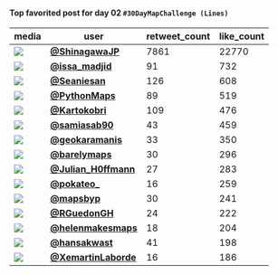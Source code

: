 #### Top favorited post for day 02 `#30DayMapChallenge (Lines)`
| media                                                                                         | user                                                                                   |   retweet_count |   like_count |
|-----------------------------------------------------------------------------------------------|----------------------------------------------------------------------------------------|-----------------|--------------|
| ![](https://pbs.twimg.com/ext_tw_video_thumb/1587758138274742273/pu/img/pgCIjjZDy5Nmfa37.jpg) | **[@ShinagawaJP](https://twitter.com/ShinagawaJP/status/1587776545082548227)**         |            7861 |        22770 |
| ![](https://pbs.twimg.com/media/FghH3MiXwAErRxg.png)                                          | **[@issa_madjid](https://twitter.com/issa_madjid/status/1587598274835451905)**         |              91 |          732 |
| ![](https://pbs.twimg.com/media/Fgi80qtXgAERnCI.jpg)                                          | **[@Seaniesan](https://twitter.com/Seaniesan/status/1587726488958271489)**             |             126 |          608 |
| ![](https://pbs.twimg.com/media/FfmdEzcX0AEszhQ.jpg)                                          | **[@PythonMaps](https://twitter.com/PythonMaps/status/1587855808905314304)**           |              89 |          519 |
| ![](https://pbs.twimg.com/media/FgjQc7pXgAMCkbz.jpg)                                          | **[@Kartokobri](https://twitter.com/Kartokobri/status/1587748072947421184)**           |             109 |          476 |
| ![](https://pbs.twimg.com/media/Fgjty3VWYAAbS9T.jpg)                                          | **[@samiasab90](https://twitter.com/samiasab90/status/1587780871335075841)**           |              43 |          459 |
| ![](https://pbs.twimg.com/media/FglDvmHWQAAiq00.jpg)                                          | **[@geokaramanis](https://twitter.com/geokaramanis/status/1587875038786625538)**       |              33 |          350 |
| ![](https://pbs.twimg.com/media/FgjXNYxVIAAlAyv.jpg)                                          | **[@barelymaps](https://twitter.com/barelymaps/status/1587755661160435712)**           |              30 |          296 |
| ![](https://pbs.twimg.com/media/FgjFUD9XgAAdJzK.jpg)                                          | **[@Julian_H0ffmann](https://twitter.com/Julian_H0ffmann/status/1587735820223631363)** |              27 |          283 |
| ![](https://pbs.twimg.com/media/Fgk97CPXwAA9elo.jpg)                                          | **[@pokateo_](https://twitter.com/pokateo_/status/1587868578874785794)**               |              16 |          259 |
| ![](https://pbs.twimg.com/media/Fgiy7RVWQAAkBxv.jpg)                                          | **[@mapsbyp](https://twitter.com/mapsbyp/status/1587715604651335683)**                 |              30 |          241 |
| ![](https://pbs.twimg.com/media/FgimO_xXgAEmmwa.jpg)                                          | **[@RGuedonGH](https://twitter.com/RGuedonGH/status/1587701648515862528)**             |              24 |          222 |
| ![](https://pbs.twimg.com/media/Fgk_DucX0AEonIE.jpg)                                          | **[@helenmakesmaps](https://twitter.com/helenmakesmaps/status/1587870288473202689)**   |              18 |          204 |
| ![](https://pbs.twimg.com/media/FgineP_XgAAtc7y.jpg)                                          | **[@hansakwast](https://twitter.com/hansakwast/status/1587703591996899329)**           |              41 |          198 |
| ![](https://pbs.twimg.com/media/FgisbhZX0AAzKlN.jpg)                                          | **[@XemartinLaborde](https://twitter.com/XemartinLaborde/status/1587710753204846593)** |              16 |          186 |
 
